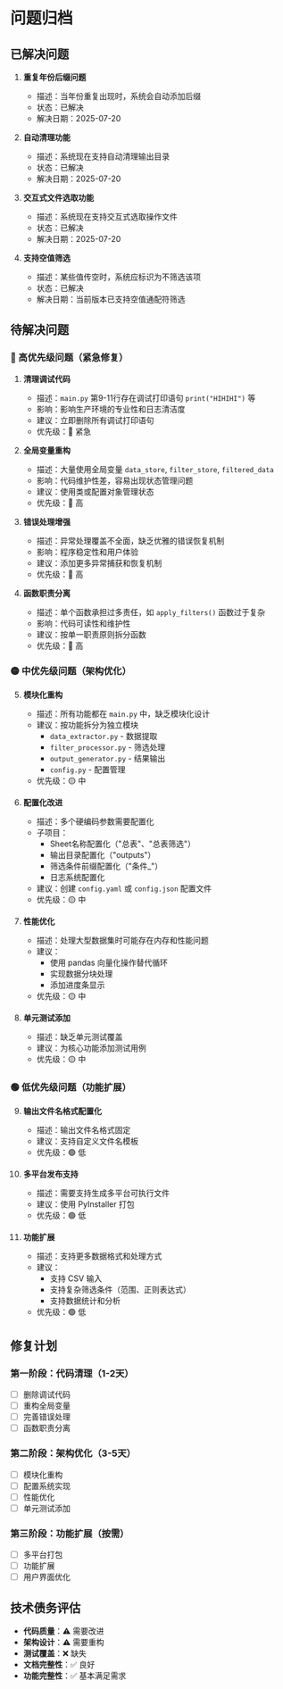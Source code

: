 # 问题归档

## 已解决问题

1. **重复年份后缀问题**
   - 描述：当年份重复出现时，系统会自动添加后缀
   - 状态：已解决
   - 解决日期：2025-07-20

2. **自动清理功能**
   - 描述：系统现在支持自动清理输出目录
   - 状态：已解决
   - 解决日期：2025-07-20

3. **交互式文件选取功能**
   - 描述：系统现在支持交互式选取操作文件
   - 状态：已解决
   - 解决日期：2025-07-20

4. **支持空值筛选**
   - 描述：某些值传空时，系统应标识为不筛选该项
   - 状态：已解决
   - 解决日期：当前版本已支持空值通配符筛选

## 待解决问题

### 🔴 高优先级问题（紧急修复）

1. **清理调试代码**
   - 描述：`main.py` 第9-11行存在调试打印语句 `print("HIHIHI")` 等
   - 影响：影响生产环境的专业性和日志清洁度
   - 建议：立即删除所有调试打印语句
   - 优先级：🔴 紧急

2. **全局变量重构**
   - 描述：大量使用全局变量 `data_store`, `filter_store`, `filtered_data`
   - 影响：代码维护性差，容易出现状态管理问题
   - 建议：使用类或配置对象管理状态
   - 优先级：🔴 高

3. **错误处理增强**
   - 描述：异常处理覆盖不全面，缺乏优雅的错误恢复机制
   - 影响：程序稳定性和用户体验
   - 建议：添加更多异常捕获和恢复机制
   - 优先级：🔴 高

4. **函数职责分离**
   - 描述：单个函数承担过多责任，如 `apply_filters()` 函数过于复杂
   - 影响：代码可读性和维护性
   - 建议：按单一职责原则拆分函数
   - 优先级：🔴 高

### 🟡 中优先级问题（架构优化）

5. **模块化重构**
   - 描述：所有功能都在 `main.py` 中，缺乏模块化设计
   - 建议：按功能拆分为独立模块
     - `data_extractor.py` - 数据提取
     - `filter_processor.py` - 筛选处理  
     - `output_generator.py` - 结果输出
     - `config.py` - 配置管理
   - 优先级：🟡 中

6. **配置化改进**
   - 描述：多个硬编码参数需要配置化
   - 子项目：
     - Sheet名称配置化（"总表"、"总表筛选"）
     - 输出目录配置化（"outputs"）
     - 筛选条件前缀配置化（"条件_"）
     - 日志系统配置化
   - 建议：创建 `config.yaml` 或 `config.json` 配置文件
   - 优先级：🟡 中

7. **性能优化**
   - 描述：处理大型数据集时可能存在内存和性能问题
   - 建议：
     - 使用 pandas 向量化操作替代循环
     - 实现数据分块处理
     - 添加进度条显示
   - 优先级：🟡 中

8. **单元测试添加**
   - 描述：缺乏单元测试覆盖
   - 建议：为核心功能添加测试用例
   - 优先级：🟡 中

### 🟢 低优先级问题（功能扩展）

9. **输出文件名格式配置化**
   - 描述：输出文件名格式固定
   - 建议：支持自定义文件名模板
   - 优先级：🟢 低

10. **多平台发布支持**
    - 描述：需要支持生成多平台可执行文件
    - 建议：使用 PyInstaller 打包
    - 优先级：🟢 低

11. **功能扩展**
    - 描述：支持更多数据格式和处理方式
    - 建议：
      - 支持 CSV 输入
      - 支持复杂筛选条件（范围、正则表达式）
      - 支持数据统计和分析
    - 优先级：🟢 低

## 修复计划

### 第一阶段：代码清理（1-2天）
- [ ] 删除调试代码
- [ ] 重构全局变量
- [ ] 完善错误处理
- [ ] 函数职责分离

### 第二阶段：架构优化（3-5天）
- [ ] 模块化重构
- [ ] 配置系统实现
- [ ] 性能优化
- [ ] 单元测试添加

### 第三阶段：功能扩展（按需）
- [ ] 多平台打包
- [ ] 功能扩展
- [ ] 用户界面优化

## 技术债务评估

- **代码质量**：⚠️ 需要改进
- **架构设计**：⚠️ 需要重构  
- **测试覆盖**：❌ 缺失
- **文档完整性**：✅ 良好
- **功能完整性**：✅ 基本满足需求
